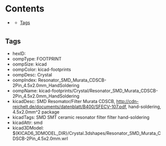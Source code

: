 



Contents
========

* [](#)
	* [Tags](#tags)

# 

## Tags

- hexID: 
- oompType: FOOTPRINT
- oompSize: kicad
- oompColor: kicad-footprints
- oompDesc: Crystal
- oompIndex: Resonator_SMD_Murata_CDSCB-2Pin_4.5x2.0mm_HandSoldering
- oompName: kicad-footprints/Crystal/Resonator_SMD_Murata_CDSCB-2Pin_4.5x2.0mm_HandSoldering
- kicadDesc: SMD Resomator/Filter Murata CDSCB, http://cdn-reichelt.de/documents/datenblatt/B400/SFECV-107.pdf, hand-soldering, 4.5x2.0mm^2 package
- kicadTags: SMD SMT ceramic resonator filter filter hand-soldering
- kicadAttr: smd
- kicad3DModel: ${KICAD6_3DMODEL_DIR}/Crystal.3dshapes/Resonator_SMD_Murata_CDSCB-2Pin_4.5x2.0mm.wrl
